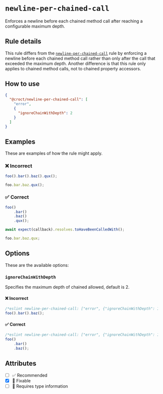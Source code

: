 # `newline-per-chained-call`

Enforces a newline before each chained method call after reaching a configurable maximum depth.

## Rule details

This rule differs from the [`newline-per-chained-call`](https://eslint.org/docs/rules/newline-per-chained-call)
rule by enforcing a newline before each chained method call rather than only after the call that exceeded the maximum
depth. Another difference is that this rule only applies to chained method calls, not to chained property accessors.

## How to use

```json
{
  "@croct/newline-per-chained-call": [
    "error",
    {
      "ignoreChainWithDepth": 2
    }
  ]
}
```

## Examples

These are examples of how the rule might apply.

### ❌ Incorrect

```jsx
foo().bar().baz().qux();
```

```jsx
foo.bar.baz.qux();
```

### ✅ Correct

```jsx
foo()
    .bar()
    .baz()
    .qux();
```

```jsx
await expect(callback).resolves.toHaveBeenCalledWith();
```

```jsx
foo.bar.baz.qux;
```

## Options

These are the available options:

### `ignoreChainWithDepth`

Specifies the maximum depth of chained allowed, default is 2.

#### ❌ Incorrect

```jsx
/*eslint newline-per-chained-call: ["error", {"ignoreChainWithDepth": 1}]*/
foo().bar().baz();
```

#### ✅ Correct

```jsx
/*eslint newline-per-chained-call: ["error", {"ignoreChainWithDepth": 1}]*/
foo()
    .bar()
    .baz();
```

## Attributes

- [ ] ✅ Recommended
- [x] 🔧 Fixable
- [ ] 💭 Requires type information

